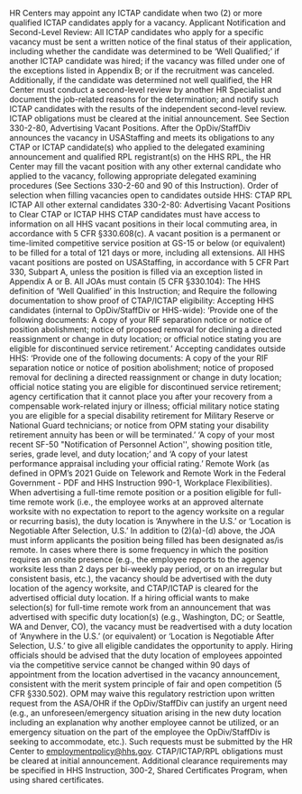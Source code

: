 
HR Centers may appoint any ICTAP candidate when two (2) or more qualified ICTAP candidates apply for a vacancy.
Applicant Notification and Second-Level Review: All ICTAP candidates who apply for a specific vacancy must be sent a written notice of the final status of their application, including whether the candidate was determined to be ‘Well Qualified;’ if another ICTAP candidate was hired; if the vacancy was filled under one of the exceptions listed in Appendix B; or if the recruitment was canceled. Additionally, if the candidate was determined not well qualified, the HR Center must conduct a second-level review by another HR Specialist and document the job-related reasons for the determination; and notify such ICTAP candidates with the results of the independent second-level review.
ICTAP obligations must be cleared at the initial announcement. See Section 330-2-80, Advertising Vacant Positions.
After the OpDiv/StaffDiv announces the vacancy in USAStaffing and meets its obligations to any CTAP or ICTAP candidate(s) who applied to the delegated examining announcement and qualified RPL registrant(s) on the HHS RPL, the HR Center may fill the vacant position with any other external candidate who applied to the vacancy, following appropriate delegated examining procedures (See Sections 330-2-60 and 90 of this Instruction).
Order of selection when filling vacancies open to candidates outside HHS:
CTAP
RPL
ICTAP
All other external candidates
330-2-80: Advertising Vacant Positions to Clear CTAP or ICTAP
HHS CTAP candidates must have access to information on all HHS vacant positions in their local commuting area, in accordance with 5 CFR §330.608(c).
A vacant position is a permanent or time-limited competitive service position at GS-15 or below (or equivalent) to be filled for a total of 121 days or more, including all extensions.
All HHS vacant positions are posted on USAStaffing, in accordance with 5 CFR Part 330, Subpart A, unless the position is filled via an exception listed in Appendix A or B.
All JOAs must contain (5 CFR §330.104):
The HHS definition of ‘Well Qualified’ in this Instruction; and
Require the following documentation to show proof of CTAP/ICTAP eligibility:
Accepting HHS candidates (internal to OpDiv/StaffDiv or HHS-wide): ‘Provide one of the following documents: A copy of your RIF separation notice or notice of position abolishment; notice of proposed removal for declining a directed reassignment or change in duty location; or official notice stating you are eligible for discontinued service retirement.’
Accepting candidates outside HHS: ‘Provide one of the following documents: A copy of the your RIF separation notice or notice of position abolishment; notice of proposed removal for declining a directed reassignment or change in duty location; official notice stating you are eligible for discontinued service retirement; agency certification that it cannot place you after your recovery from a compensable work-related injury or illness; official military notice stating you are eligible for a special disability retirement for Military Reserve or National Guard technicians; or notice from OPM stating your disability retirement annuity has been or will be terminated.’
‘A copy of your most recent SF-50 "Notification of Personnel Action'', showing position title, series, grade level, and duty location;’ and
‘A copy of your latest performance appraisal including your official rating.’
Remote Work (as defined in OPM’s 2021 Guide on Telework and Remote Work in the Federal Government - PDF and HHS Instruction 990-1, Workplace Flexibilities).
When advertising a full-time remote position or a position eligible for full-time remote work (i.e., the employee works at an approved alternate worksite with no expectation to report to the agency worksite on a regular or recurring basis), the duty location is ‘Anywhere in the U.S.’ or ‘Location is Negotiable After Selection, U.S.’ In addition to (2)(a)-(d) above, the JOA must inform applicants the position being filled has been designated as/is remote.
In cases where there is some frequency in which the position requires an onsite presence (e.g., the employee reports to the agency worksite less than 2 days per bi-weekly pay period, or on an irregular but consistent basis, etc.), the vacancy should be advertised with the duty location of the agency worksite, and CTAP/ICTAP is cleared for the advertised official duty location.
If a hiring official wants to make selection(s) for full-time remote work from an announcement that was advertised with specific duty location(s) (e.g., Washington, DC; or Seattle, WA and Denver, CO), the vacancy must be readvertised with a duty location of ‘Anywhere in the U.S.’ (or equivalent) or ‘Location is Negotiable After Selection, U.S.’ to give all eligible candidates the opportunity to apply.
Hiring officials should be advised that the duty location of employees appointed via the competitive service cannot be changed within 90 days of appointment from the location advertised in the vacancy announcement, consistent with the merit system principle of fair and open competition (5 CFR §330.502). OPM may waive this regulatory restriction upon written request from the ASA/OHR if the OpDiv/StaffDiv can justify an urgent need (e.g., an unforeseen/emergency situation arising in the new duty location including an explanation why another employee cannot be utilized, or an emergency situation on the part of the employee the OpDiv/StaffDiv is seeking to accommodate, etc.). Such requests must be submitted by the HR Center to employmentpolicy@hhs.gov.
CTAP/ICTAP/RPL obligations must be cleared at initial announcement. Additional clearance requirements may be specified in HHS Instruction, 300-2, Shared Certificates Program, when using shared certificates.